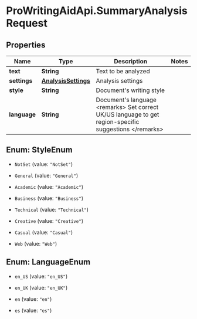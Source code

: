 # ProWritingAidApi.SummaryAnalysisRequest

## Properties
Name | Type | Description | Notes
------------ | ------------- | ------------- | -------------
**text** | **String** | Text to be analyzed | 
**settings** | [**AnalysisSettings**](AnalysisSettings.md) | Analysis settings | 
**style** | **String** | Document&#39;s writing style | 
**language** | **String** | Document&#39;s language  &lt;remarks&gt;  Set correct UK/US language to get region-specific suggestions  &lt;/remarks&gt; | 


<a name="StyleEnum"></a>
## Enum: StyleEnum


* `NotSet` (value: `"NotSet"`)

* `General` (value: `"General"`)

* `Academic` (value: `"Academic"`)

* `Business` (value: `"Business"`)

* `Technical` (value: `"Technical"`)

* `Creative` (value: `"Creative"`)

* `Casual` (value: `"Casual"`)

* `Web` (value: `"Web"`)




<a name="LanguageEnum"></a>
## Enum: LanguageEnum


* `en_US` (value: `"en_US"`)

* `en_UK` (value: `"en_UK"`)

* `en` (value: `"en"`)

* `es` (value: `"es"`)




